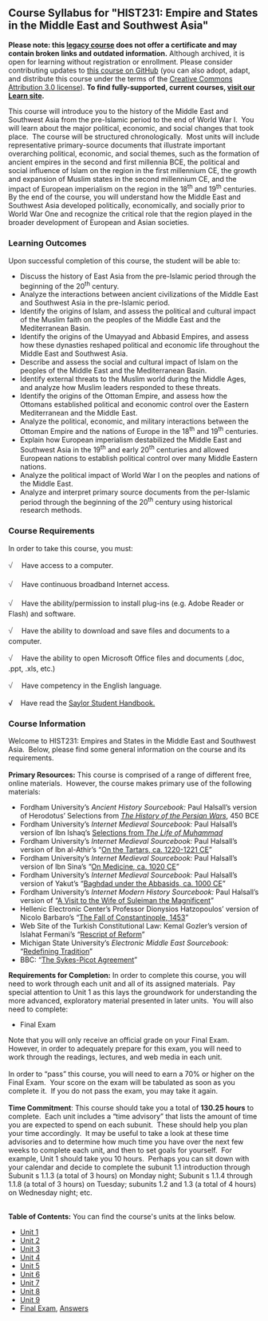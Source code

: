 Course Syllabus for "HIST231: Empire and States in the Middle East and Southwest Asia"
--------------------------------------------------------------------------------------

**Please note: this [legacy course](https://sayloracademy.zendesk.com/hc/en-us/articles/206089967) does not offer a certificate and may contain 
broken links and outdated information.** Although archived, it is open 
for learning without registration or enrollment. Please consider contributing 
updates to [this course on GitHub](https://github.com/saylordotorg/course_hist231) 
(you can also adopt, adapt, and distribute this course under the terms of 
the [Creative Commons Attribution 3.0 license](http://creativecommons.org/licenses/by/3.0/)). **To find fully-supported, current courses, [visit our 
Learn site](https://learn.saylor.org).**

This course will introduce you to the history of the Middle East and
Southwest Asia from the pre-Islamic period to the end of World War I. 
You will learn about the major political, economic, and social changes
that took place.  The course will be structured chronologically.  Most
units will include representative primary-source documents that
illustrate important overarching political, economic, and social themes,
such as the formation of ancient empires in the second and first
millennia BCE, the political and social influence of Islam on the region
in the first millennium CE, the growth and expansion of Muslim states in
the second millennium CE, and the impact of European imperialism on the
region in the 18<sup>th</sup> and 19<sup>th</sup> centuries.  By the end
of the course, you will understand how the Middle East and Southwest
Asia developed politically, economically, and socially prior to World
War One and recognize the critical role that the region played in the
broader development of European and Asian societies.

### Learning Outcomes

Upon successful completion of this course, the student will be able
to:  

-   Discuss the history of East Asia from the pre-Islamic period through
    the beginning of the 20<sup>th</sup> century.
-   Analyze the interactions between ancient civilizations of the Middle
    East and Southwest Asia in the pre-Islamic period.
-   Identify the origins of Islam, and assess the political and cultural
    impact of the Muslim faith on the peoples of the Middle East and the
    Mediterranean Basin.
-   Identify the origins of the Umayyad and Abbasid Empires, and assess
    how these dynasties reshaped political and economic life throughout
    the Middle East and Southwest Asia.
-   Describe and assess the social and cultural impact of Islam on the
    peoples of the Middle East and the Mediterranean Basin.
-   Identify external threats to the Muslim world during the Middle
    Ages, and analyze how Muslim leaders responded to these threats.
-   Identify the origins of the Ottoman Empire, and assess how the
    Ottomans established political and economic control over the Eastern
    Mediterranean and the Middle East.
-   Analyze the political, economic, and military interactions between
    the Ottoman Empire and the nations of Europe in the 18<sup>th</sup>
    and 19<sup>th</sup> centuries.
-   Explain how European imperialism destabilized the Middle East and
    Southwest Asia in the 19<sup>th</sup> and early 20<sup>th</sup>
    centuries and allowed European nations to establish political
    control over many Middle Eastern nations.
-   Analyze the political impact of World War I on the peoples and
    nations of the Middle East.
-   Analyze and interpret primary source documents from the per-Islamic
    period through the beginning of the 20<sup>th</sup> century using
    historical research methods.

### Course Requirements

In order to take this course, you must:  
  
 <span
style="color: rgb(85, 85, 85); font-family: 'Myriad Pro', 'Gill Sans', 'Gill Sans MT', Calibri, sans-serif; font-size: 16px; line-height: 24px; text-align: left; -webkit-text-size-adjust: none; ">√
   </span>Have access to a computer.  
  
 <span
style="color: rgb(85, 85, 85); font-family: 'Myriad Pro', 'Gill Sans', 'Gill Sans MT', Calibri, sans-serif; font-size: 16px; line-height: 24px; text-align: left; -webkit-text-size-adjust: none; ">√
   </span>Have continuous broadband Internet access.  
  
 <span
style="color: rgb(85, 85, 85); font-family: 'Myriad Pro', 'Gill Sans', 'Gill Sans MT', Calibri, sans-serif; font-size: 16px; line-height: 24px; text-align: left; -webkit-text-size-adjust: none; ">√
   </span>Have the ability/permission to install plug-ins (e.g. Adobe
Reader or Flash) and software.  
  
 <span
style="color: rgb(85, 85, 85); font-family: 'Myriad Pro', 'Gill Sans', 'Gill Sans MT', Calibri, sans-serif; font-size: 16px; line-height: 24px; text-align: left; -webkit-text-size-adjust: none; ">√
   </span>Have the ability to download and save files and documents to a
computer.  
  
 <span
style="color: rgb(85, 85, 85); font-family: 'Myriad Pro', 'Gill Sans', 'Gill Sans MT', Calibri, sans-serif; font-size: 16px; line-height: 24px; text-align: left; -webkit-text-size-adjust: none; ">√
   </span>Have the ability to open Microsoft Office files and documents
(.doc, .ppt, .xls, etc.)  
  
 <span
style="color: rgb(85, 85, 85); font-family: 'Myriad Pro', 'Gill Sans', 'Gill Sans MT', Calibri, sans-serif; font-size: 16px; line-height: 24px; text-align: left; -webkit-text-size-adjust: none; ">√
   </span>Have competency in the English language.    
  
 √    Have read the [Saylor Student
Handbook.](https://resources.saylor.org/wwwresources/archived/site/wp-content/uploads/2012/05/Saylor-StudentHandbook.pdf)

### Course Information

Welcome to HIST231: Empires and States in the Middle East and Southwest
Asia.  Below, please find some general information on the course and its
requirements.  
    
 **Primary Resources:** This course is comprised of a range of different
free, online materials.  However, the course makes primary use of the
following materials:  

-   Fordham University’s *Ancient History Sourcebook:* Paul Halsall’s
    version of Herodotus’ Selections from [*The History of the Persian
    Wars*](http://www.fordham.edu/halsall/ancient/greek-babylon.html),
    450 BCE
-   Fordham University’s *Internet Medieval Sourcebook:* Paul Halsall’s
    version of Ibn Ishaq’s [Selections from *The Life of
    Muhammad*](http://www.fordham.edu/halsall/source/muhammadi-sira.asp)
-   Fordham University’s *Internet Medieval Sourcebook:* Paul Halsall’s
    version of Ibn al-Athir’s “[On the Tartars, ca. 1220-1221
    CE](http://www.fordham.edu/halsall/source/1220al-Athir-mongols.html)” 
-   Fordham University’s *Internet Medieval Sourcebook:* Paul Halsall’s
    version of Ibn Sina’s “[On Medicine, ca. 1020
    CE](http://www.fordham.edu/halsall/source/1020Avicenna-Medicine.asp)”
-   Fordham University’s *Internet Medieval Sourcebook:* Paul Halsall’s
    version of Yakut’s “[Baghdad under the Abbasids, ca. 1000
    CE](http://www.fordham.edu/halsall/source/1000baghdad.asp)”
-   Fordham University’s *Internet Modern History Sourcebook:* Paul
    Halsall’s version of “[A Visit to the Wife of Suleiman the
    Magnificent](http://www.fordham.edu/halsall/mod/1550sultanavisit.asp)”
-   Hellenic Electronic Center’s Professor Dionysios Hatzopoulos’
    version of Nicolo Barbaro’s “[The Fall of Constantinople,
    1453](http://www.greece.org/romiosini/fall.html)”
-   Web Site of the Turkish Constitutional Law: Kemal Gozler’s version
    of Islahat Fermani’s “[Rescript of
    Reform](http://www.anayasa.gen.tr/reform.htm)”
-   Michigan State University’s *Electronic Middle East Sourcebook:*
    “[Redefining Tradition](http://sitemaker.umich.edu/emes/sourcebook)”
-   BBC: “[The Sykes-Picot
    Agreement](http://news.bbc.co.uk/2/hi/in_depth/middle_east/2001/israel_and_the_palestinians/key_documents/1681362.stm)”

**Requirements for Completion:** In order to complete this course, you
will need to work through each unit and all of its assigned materials. 
Pay special attention to Unit 1 as this lays the groundwork for
understanding the more advanced, exploratory material presented in later
units.  You will also need to complete:  

-   Final Exam

Note that you will only receive an official grade on your Final Exam. 
However, in order to adequately prepare for this exam, you will need to
work through the readings, lectures, and web media in each unit.  
    
 In order to “pass” this course, you will need to earn a 70% or higher
on the Final Exam.  Your score on the exam will be tabulated as soon as
you complete it.  If you do not pass the exam, you may take it again.  
    
 **Time Commitment**: This course should take you a total of
**130.25 hours** to complete.  Each unit includes a “time advisory” that
lists the amount of time you are expected to spend on each subunit. 
These should help you plan your time accordingly.  It may be useful to
take a look at these time advisories and to determine how much time you
have over the next few weeks to complete each unit, and then to set
goals for yourself.  For example, Unit 1 should take you 10 hours. 
Perhaps you can sit down with your calendar and decide to complete the
subunit 1.1 introduction through Subunit s 1.1.3 (a total of 3 hours) on
Monday night; Subunit s 1.1.4 through 1.1.8 (a total of 3 hours) on
Tuesday; subunits 1.2 and 1.3 (a total of 4 hours) on Wednesday night;
etc.  
    

**Table of Contents:** You can find the course's units at the links below.

- [Unit 1](https://legacy.saylor.org/hist231/Unit01/)
- [Unit 2](https://legacy.saylor.org/hist231/Unit02/)
- [Unit 3](https://legacy.saylor.org/hist231/Unit03/)
- [Unit 4](https://legacy.saylor.org/hist231/Unit04/)
- [Unit 5](https://legacy.saylor.org/hist231/Unit05/)
- [Unit 6](https://legacy.saylor.org/hist231/Unit06/)
- [Unit 7](https://legacy.saylor.org/hist231/Unit07/)
- [Unit 8](https://legacy.saylor.org/hist231/Unit08/)
- [Unit 9](https://legacy.saylor.org/hist231/Unit09/)
- [Final Exam](http://saylordotorg.github.io/LegacyExams/HIST/HIST231/HIST231-FinalExam.html), [Answers](http://saylordotorg.github.io/LegacyExams/HIST/HIST231/HIST231-FinalExam-Answers.html)
